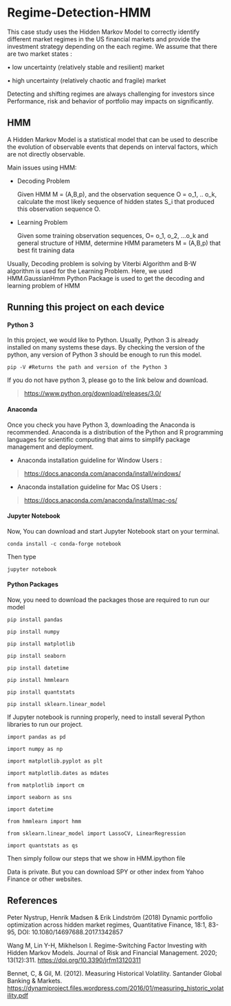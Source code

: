 # Regime-Detection-HMM
This case study uses the Hidden Markov Model to correctly identify different market regimes in the US financial markets and provide the investment strategy depending on the each regime. We assume that there are two market states : 

• low uncertainty (relatively stable and resilient) market 

• high uncertainty (relatively chaotic and fragile) market

Detecting and shifting regimes are always challenging for investors since Performance, risk and behavior of portfolio may impacts on significantly.

## HMM

A Hidden Markov Model is a statistical model that can be used to describe the evolution of observable events that depends on interval factors, which are not directly observable. 

Main issues using HMM: 

-	Decoding Problem

	Given HMM M = (A,B,p), and the observation sequence O = o_1, .. o_k, calculate the most likely sequence of hidden states S_i that produced this observation sequence O. 
-	Learning Problem

	Given some training observation sequences, O= o_1, o_2, …o_k and general structure of HMM, determine HMM parameters M = (A,B,p) that best fit training data 
  
Usually, Decoding problem is solving by Viterbi Algorithm and B-W algorithm is used for the Learning Problem. 
Here, we used HMM.GaussianHmm Python Package is used to get the decoding and learning problem of HMM

## Running this project on each device 

#### Python 3
In this project, we would like to Python. Usually, Python 3 is already installed on many systems these days. By checking the version of the python, any version of Python 3 should be enough to run this model. 
```
pip -V #Returns the path and version of the Python 3
```


If you do not have python 3, please go to the link below and download. 
>https://www.python.org/download/releases/3.0/

#### Anaconda
Once you check you have Python 3, downloading the Anaconda is recommended. Anaconda is a distribution of the Python and R programming languages for scientific computing that aims to simplify package management and deployment. 

* Anaconda installation guideline for Window Users :
>https://docs.anaconda.com/anaconda/install/windows/

* Anaconda installation guideline for Mac OS Users :
>https://docs.anaconda.com/anaconda/install/mac-os/

#### Jupyter Notebook
Now, You can download and start Jupyter Notebook  start on your terminal. 
```
conda install -c conda-forge notebook
```
Then type 
```
jupyter notebook 
```

#### Python Packages
Now, you need to download the packages those are required to run our model 
```
pip install pandas

pip install numpy

pip install matplotlib

pip install seaborn

pip install datetime

pip install hmmlearn

pip install quantstats

pip install sklearn.linear_model
```

If Jupyter notebook is running properly, need to install several Python libraries to run our project. 
```
import pandas as pd

import numpy as np

import matplotlib.pyplot as plt

import matplotlib.dates as mdates

from matplotlib import cm

import seaborn as sns

import datetime

from hmmlearn import hmm 

from sklearn.linear_model import LassoCV, LinearRegression

import quantstats as qs
```

Then simply follow our steps that we show in HMM.ipython file

Data is private. But you can download SPY or other index from Yahoo Finance or other websites. 

## References

Peter Nystrup, Henrik Madsen & Erik Lindström (2018) Dynamic portfolio optimization across hidden market regimes, Quantitative Finance, 18:1, 83-95, DOI: 10.1080/14697688.2017.1342857

Wang M, Lin Y-H, Mikhelson I. Regime-Switching Factor Investing with Hidden Markov Models. Journal of Risk and Financial Management. 2020; 13(12):311. https://doi.org/10.3390/jrfm13120311

 Bennet, C, & Gil, M. (2012). Measuring Historical Volatility. Santander Global Banking & Markets.
https://dynamiproject.files.wordpress.com/2016/01/measuring_historic_volatility.pdf

